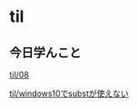 # til

## 今日学んこと

[til/08](https://github.com/tokiohamamatsu/til/blob/master/%E6%B4%BB%E5%8B%95%E8%A8%98%E9%8C%B2/2023/05/08.md)

[til/windows10でsubstが使えない](https://github.com/tokiohamamatsu/til/blob/master/extra/windows10%E3%81%A7subst%E3%81%8C%E4%BD%BF%E3%81%88%E3%81%AA%E3%81%84.md)